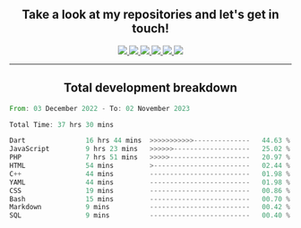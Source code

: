 <h2 align="center">
  Take a look at my repositories and let's get in touch!
</h2>
<p align="center">
  <a href= "">
    <img src="https://img.icons8.com/material-outlined/30/689d6a/facebook.png"/>
  </a>
  <a href= "">
    <img src="https://img.icons8.com/material-outlined/30/689d6a/instagram.png"/>
  </a>
  <a href= "">
    <img src="https://img.icons8.com/material-outlined/30/689d6a/linkedin.png"/>
  </a>
  <a href= "">
    <img src="https://img.icons8.com/material-outlined/30/689d6a/twitter.png"/>
  </a>
  <a href= "">
    <img src="https://img.icons8.com/material-outlined/30/689d6a/geography.png"/>
  </a>
  <a href="">
    <img src="https://img.icons8.com/material-outlined/30/689d6a/email.png"/>
  </a>
</p>

---

<h2 align="center">Total development breakdown</h2>

<p align="center">
<!--START_SECTION:waka-->

```rust
From: 03 December 2022 - To: 02 November 2023

Total Time: 37 hrs 30 mins

Dart               16 hrs 44 mins  >>>>>>>>>>>--------------   44.63 %
JavaScript         9 hrs 23 mins   >>>>>>-------------------   25.02 %
PHP                7 hrs 51 mins   >>>>>--------------------   20.97 %
HTML               54 mins         >------------------------   02.44 %
C++                44 mins         -------------------------   01.98 %
YAML               44 mins         -------------------------   01.98 %
CSS                19 mins         -------------------------   00.86 %
Bash               15 mins         -------------------------   00.70 %
Markdown           9 mins          -------------------------   00.42 %
SQL                9 mins          -------------------------   00.40 %
```

<!--END_SECTION:waka-->
</p>
